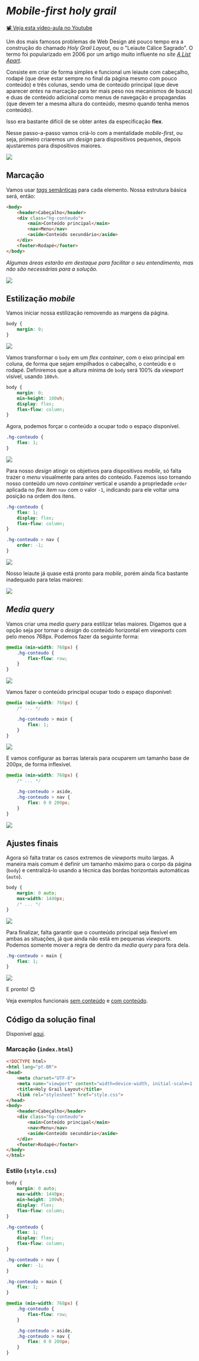 # _Mobile-first holy grail_

[📽 Veja esta vídeo-aula no Youtube](https://youtu.be/K39Pnhg99Nk)

Um dos mais famosos problemas de Web Design até pouco tempo era a construção do chamado _Holy Grail Layout_, ou o "Leiaute Cálice Sagrado". O termo foi popularizado em 2006 por um artigo muito influente no _site_ [_A List Apart_](https://alistapart.com/article/holygrail/).

Consiste em criar de forma simples e funcional um leiaute com cabeçalho, rodapé (que deve estar sempre no final da página mesmo com pouco conteúdo) e três colunas, sendo uma de conteúdo principal (que deve aparecer _antes_ na marcação para ter mais peso nos mecanismos de busca) e duas de conteúdo adicional como menus de navegação e propagandas (que devem ter a mesma altura do conteúdo, mesmo quando tenha menos conteúdo).

Isso era bastante difícil de se obter antes da especificação **flex**.

Nesse passo-a-passo vamos criá-lo com a mentalidade _mobile-first_, ou seja, primeiro criaremos um _design_ para dispositivos pequenos, depois ajustaremos para dispositivos maiores.

![](000101.png)

## Marcação

Vamos usar [_tags_ semânticas](leiaute.md#elementos-html-sem%C3%A2nticos) para cada elemento. Nossa estrutura básica será, então:

```html
<body>
    <header>Cabeçalho</header>
    <div class="hg-conteudo">
        <main>Conteúdo principal</main>
        <nav>Menu</nav>
        <aside>Conteúdo secundário</aside>
    </div>
    <footer>Rodapé</footer>
</body>
```

_Algumas áreas estarão em destaque para facilitar o seu entendimento, mas não são necessárias para a solução._

![](000090.png)

## Estilização _mobile_

Vamos iniciar nossa estilização removendo as margens da página.

```css
body {
    margin: 0;
}
```

![](000091.png)

Vamos transformar o `body` em um _flex container_, com o eixo principal em coluna, de forma que sejam empilhados o cabeçalho, o conteúdo e o rodapé. Definiremos que a altura mínima de `body` será 100% da _viewport_ visível, usando `100vh`.

```css
body {
    margin: 0;
    min-height: 100vh;
    display: flex;
    flex-flow: column;
}
```

Agora, podemos forçar o conteúdo a ocupar todo o espaço disponível.

```css
.hg-conteudo {
    flex: 1;
}
```

![](000092.png)

Para nosso _design_ atingir os objetivos para dispositivos _mobile_, só falta trazer o _menu_ visualmente para antes do conteúdo. Fazemos isso tornando nosso conteúdo um novo _container_ vertical e usando a propriedade `order` aplicada no _flex item_ `nav` com o valor `-1`, indicando para ele voltar uma posição na ordem dos itens.

```css
.hg-conteudo {
    flex: 1;
    display: flex;
    flex-flow: column;
}

.hg-conteudo > nav {
    order: -1;
}
```

![](000093.png)

Nosso leiaute já quase está pronto para _mobile_, porém ainda fica bastante inadequado para telas maiores:

![](000094.png)

## _Media query_

Vamos criar uma _media query_ para estilizar telas maiores. Digamos que a opção seja por tornar o _design_ do conteúdo horizontal em _viewports_ com pelo menos 768px. Podemos fazer da seguinte forma:

```css
@media (min-width: 768px) {
    .hg-conteudo {
        flex-flow: row;
    }    
}
```

![](000095.gif)

Vamos fazer o conteúdo principal ocupar todo o espaço disponível:

```css
@media (min-width: 768px) {
    /* ... */

    .hg-conteudo > main {
        flex: 1;
    }
}
```

![](000096.gif)

E vamos configurar as barras laterais para ocuparem um tamanho base de 200px, de forma inflexível.

```css
@media (min-width: 768px) {
    /* ... */

    .hg-conteudo > aside,
    .hg-conteudo > nav {
        flex: 0 0 200px;
    }
}
```

![](000097.gif)

## Ajustes finais

Agora só falta tratar os casos extremos de _viewports_ muito largas. A maneira mais comum é definir um tamanho máximo para o corpo da página (`body`) e centralizá-lo usando a técnica das bordas horizontais automáticas (`auto`).

```css
body {
    margin: 0 auto;
    max-width: 1440px;
    /* ... */
}
```

![](000098.gif)

Para finalizar, falta garantir que o counteúdo principal seja flexível em ambas as situações, já que ainda não está em pequenas _viewports_. Podemos somente mover a regra de dentro da _media query_ para fora dela.

```css
.hg-conteudo > main {
    flex: 1;
}
```

![](000102.gif)

E pronto! 😊

Veja exemplos funcionais [sem conteúdo](https://ermogenes.github.io/holy-grail-layout/) e [com conteúdo](https://ermogenes.github.io/holy-grail-layout/index-conteudo.html).

## Código da solução final

Disponível [aqui](https://github.com/ermogenes/holy-grail-layout/).

### Marcação (`index.html`)

```html
<!DOCTYPE html>
<html lang="pt-BR">
<head>
    <meta charset="UTF-8">
    <meta name="viewport" content="width=device-width, initial-scale=1.0">
    <title>Holy Grail Layout</title>
    <link rel="stylesheet" href="style.css">
</head>
<body>
    <header>Cabeçalho</header>
    <div class="hg-conteudo">
        <main>Conteúdo principal</main>
        <nav>Menu</nav>
        <aside>Conteúdo secundário</aside>
    </div>
    <footer>Rodapé</footer>
</body>
</html>
```

### Estilo (`style.css`)

```css
body {
    margin: 0 auto;
    max-width: 1440px;
    min-height: 100vh;
    display: flex;
    flex-flow: column;
}

.hg-conteudo {
    flex: 1;
    display: flex;
    flex-flow: column;
}

.hg-conteudo > nav {
    order: -1;
}

.hg-conteudo > main {
    flex: 1;
}

@media (min-width: 768px) {
    .hg-conteudo {
        flex-flow: row;
    }

    .hg-conteudo > aside,
    .hg-conteudo > nav {
        flex: 0 0 200px;
    }
}
```
